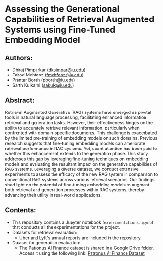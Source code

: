 # Assessing the Generational Capabilities of Retrieval Augmented Systems using Fine-Tuned Embedding Model

## Authors:
- Dhiraj Pimparkar (dkpimpar@iu.edu)
- Fahad Mehfooz (fmehfooz@iu.edu)
- Prantar Borah (pborah@iu.edu)
- Sarth Kulkarni (sakulk@iu.edu)

## Abstract:
Retrieval Augmented Generative (RAG) systems have emerged as pivotal tools in natural language processing, facilitating enhanced information retrieval and generation tasks. However, their effectiveness hinges on the ability to accurately retrieve relevant information, particularly when confronted with domain-specific documents. This challenge is exacerbated by the limited pre-training of embedding models on such domains. Previous research suggests that fine-tuning embedding models can ameliorate retrieval performance in RAG systems. Yet, scant attention has been paid to whether this enhancement extends to the generation phase. This study addresses this gap by leveraging fine-tuning techniques on embedding models and evaluating the resultant impact on the generative capabilities of RAG systems. Leveraging a diverse dataset, we conduct extensive experiments to assess the efficacy of the new RAG system in comparison to conventional RAG systems across various retrieval scenarios. Our findings shed light on the potential of fine-tuning embedding models to augment both retrieval and generation processes within RAG systems, thereby advancing their utility in real-world applications.

## Contents:
- This repository contains a Jupyter notebook (`experimentations.ipynb`) that conducts all the experimentations for the project.
- Datasets for retrieval evaluation:
  - Uber and Lyft's annual reports are included in the repository.
- Dataset for generation evaluation:
  - The Patronus AI Finance dataset is shared in a Google Drive folder. Access it using the following link: [Patronus AI Finance Dataset](https://drive.google.com/drive/folders/1-1RhBQzfagQlL9dO6qeCFJg3riodV8g1?usp=sharing).
